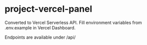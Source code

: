# project-vercel-panel
Converted to Vercel Serverless API. Fill environment variables from .env.example in Vercel Dashboard.

Endpoints are available under /api/
